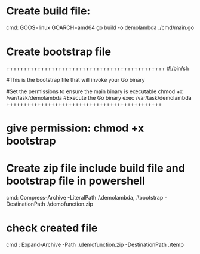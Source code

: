 # Create build file: 
cmd: GOOS=linux GOARCH=amd64 go build -o demolambda ./cmd/main.go
# Create bootstrap file
++++++++++++++++++++++++++++++++++++++++++++++
#!/bin/sh

#This is the bootstrap file that will invoke your Go binary

#Set the permissions to ensure the main binary is executable
chmod +x /var/task/demolambda
#Execute the Go binary
exec /var/task/demolambda
+++++++++++++++++++++++++++++++++++++++++++++
# give permission: chmod +x bootstrap

# Create zip file include build file and bootstrap file in powershell
cmd: Compress-Archive -LiteralPath .\demolambda, .\bootstrap -DestinationPath .\demofunction.zip 

# check created file 
cmd : Expand-Archive -Path .\demofunction.zip -DestinationPath .\temp

